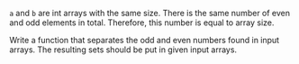 `a` and `b` are int arrays with the same size. There is the same number of even and odd elements in total. Therefore,
this number is equal to array size.

Write a function that separates the odd and even numbers found in input arrays. The resulting sets should be put in
given input arrays.